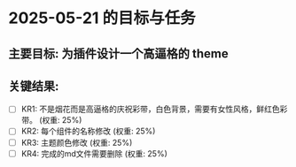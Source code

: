 # 2025-05-21 的目标与任务

## 主要目标: 为插件设计一个高逼格的 theme

## 关键结果:

- [ ] KR1: 不是烟花而是高逼格的庆祝彩带，白色背景，需要有女性风格，鲜红色彩带。 (权重: 25%)
- [ ] KR2: 每个组件的名称修改 (权重: 25%)
- [ ] KR3: 主题颜色修改 (权重: 25%)
- [ ] KR4: 完成的md文件需要删除 (权重: 25%)